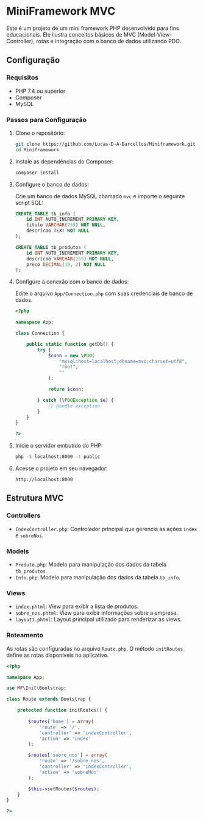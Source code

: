 # MiniFramework MVC

Este é um projeto de um mini framework PHP desenvolvido para fins educacionais. Ele ilustra conceitos básicos de MVC (Model-View-Controller), rotas e integração com o banco de dados utilizando PDO.

## Configuração

### Requisitos

- PHP 7.4 ou superior
- Composer
- MySQL

### Passos para Configuração

1. Clone o repositório:

    ```sh
    git clone https://github.com/Lucas-D-A-Barcellos/Miniframework.git
    cd Miniframework
    ```

2. Instale as dependências do Composer:

    ```sh
    composer install
    ```

3. Configure o banco de dados:

    Crie um banco de dados MySQL chamado `mvc` e importe o seguinte script SQL:

    ```sql
    CREATE TABLE tb_info (
        id INT AUTO_INCREMENT PRIMARY KEY,
        titulo VARCHAR(255) NOT NULL,
        descricao TEXT NOT NULL
    );

    CREATE TABLE tb_produtos (
        id INT AUTO_INCREMENT PRIMARY KEY,
        descricao VARCHAR(255) NOT NULL,
        preco DECIMAL(10, 2) NOT NULL
    );
    ```

4. Configure a conexão com o banco de dados:

    Edite o arquivo `App/Connection.php` com suas credenciais de banco de dados.

    ```php
    <?php

    namespace App;

    class Connection {

        public static function getDb() {
            try {
                $conn = new \PDO(
                    "mysql:host=localhost;dbname=mvc;charset=utf8",
                    "root",
                    ""
                );

                return $conn;

            } catch (\PDOException $e) {
                // Handle exception
            }
        }
    }

    ?>
    ```

5. Inicie o servidor embutido do PHP:

    ```sh
    php -S localhost:8000 -t public
    ```

6. Acesse o projeto em seu navegador:

    ```
    http://localhost:8000
    ```

## Estrutura MVC

### Controllers

- `IndexController.php`: Controlador principal que gerencia as ações `index` e `sobreNos`.

### Models

- `Produto.php`: Modelo para manipulação dos dados da tabela `tb_produtos`.
- `Info.php`: Modelo para manipulação dos dados da tabela `tb_info`.

### Views

- `index.phtml`: View para exibir a lista de produtos.
- `sobre_nos.phtml`: View para exibir informações sobre a empresa.
- `layout1.phtml`: Layout principal utilizado para renderizar as views.

### Roteamento

As rotas são configuradas no arquivo `Route.php`. O método `initRoutes` define as rotas disponíveis no aplicativo.

```php
<?php

namespace App;

use MF\Init\Bootstrap;

class Route extends Bootstrap {

    protected function initRoutes() {
        
        $routes['home'] = array(
            'route' => '/',
            'controller' => 'indexController',
            'action' => 'index'
        ); 

        $routes['sobre_nos'] = array(
            'route' => '/sobre_nos',
            'controller' => 'indexController',
            'action' => 'sobreNos'
        );

        $this->setRoutes($routes);
    }
}

?>


